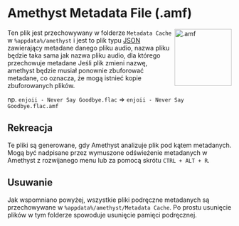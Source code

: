 # Amethyst Metadata File (.amf)

<img align="right" src="https://github.com/Geoxor/amethyst/raw/master/assets/images/amf.png" alt=".amf" width="128"/>

Ten plik jest przechowywany w folderze `Metadata Cache` w `%appdata%/amethyst` i jest to plik typu [JSON](https://en.wikipedia.org/wiki/JSON) zawierający
metadane danego pliku audio, nazwa pliku będzie taka sama jak nazwa pliku audio, dla którego przechowuje metadane
Jeśli plik zmieni nazwę, amethyst będzie musiał ponownie zbuforować metadane, co oznacza, że mogą istnieć kopie zbuforowanych plików.

np. `enjoii - Never Say Goodbye.flac` => `enjoii - Never Say Goodbye.flac.amf`


## Rekreacja
Te pliki są generowane, gdy Amethyst analizuje plik pod kątem metadanych. Mogą być nadpisane przez wymuszone odświeżenie metadanych
w Amethyst z rozwijanego menu lub za pomocą skrótu `CTRL + ALT + R`.

## Usuwanie
Jak wspomniano powyżej, wszystkie pliki podręczne metadanych są przechowywane w `%appdata%/amethyst/Metadata Cache`. Po prostu usunięcie plików w tym folderze spowoduje usunięcie pamięci podręcznej.